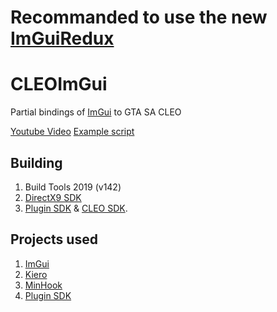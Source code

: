 # Recommanded to use the new [ImGuiRedux](https://github.com/user-grinch/ImGuiRedux)

# CLEOImGui
Partial bindings of [ImGui](https://github.com/ocornut/imgui) to GTA SA CLEO

[Youtube Video](https://www.youtube.com/watch?v=30ZZ7PDaIgM) [Example script](https://github.com/user-grinch/CLEOImGui/blob/master/config/CLEOImGuiExample.sc)


## Building
1. Build Tools 2019 (v142)
2. [DirectX9 SDK](https://www.microsoft.com/en-us/download/details.aspx?id=6812)
3. [Plugin SDK](https://github.com/DK22Pac/plugin-sdk) & [CLEO SDK](https://github.com/cleolibrary/CLEO4).

## Projects used
1. [ImGui](https://github.com/ocornut/imgui)
2. [Kiero](https://github.com/Rebzzel/kiero)
3. [MinHook](https://github.com/TsudaKageyu/minhook)
4. [Plugin SDK](https://github.com/DK22Pac/plugin-sdk)
